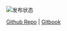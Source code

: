 ![发布状态](https://img.shields.io/github/workflow/status/wintertee/DPDK-related/Gitbook%20Action%20Build?label=Gitbook%20Build)


[Github Repo](https://github.com/wintertee/DPDK-related) | [Gitbook](https://wintertee.github.io/DPDK-related/)
